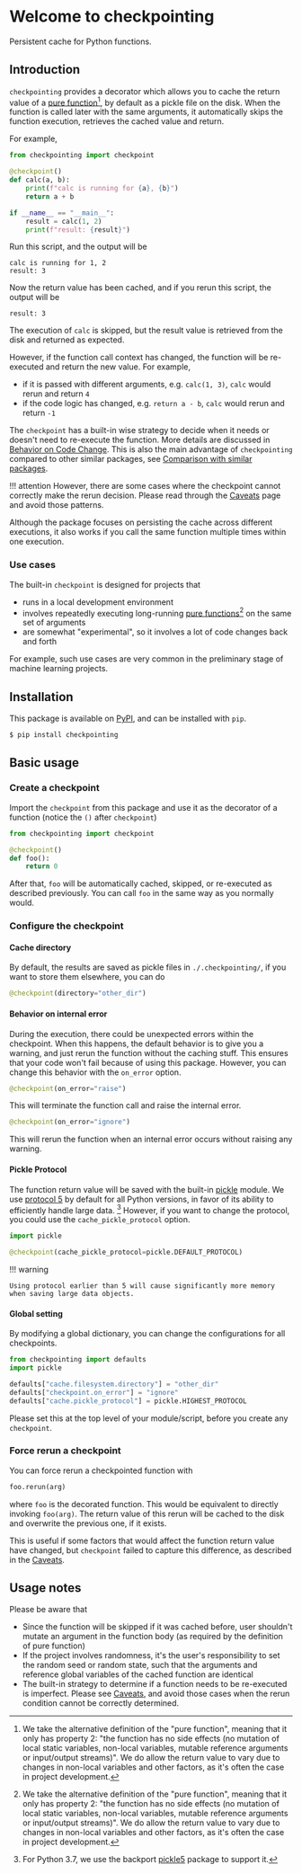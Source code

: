 # Welcome to checkpointing

Persistent cache for Python functions.

## Introduction

`checkpointing` provides a decorator which allows you to cache the return value of a
[pure function](https://en.wikipedia.org/wiki/Pure_function#Compiler_optimizations)[^1],
by default as a pickle file on the disk.
When the function is called later with the same arguments, it automatically skips the function execution,
retrieves the cached value and return.


[^1]: We take the alternative definition of the "pure function", meaning that it only has property 2:
"the function has no side effects (no mutation of local static variables, non-local variables,
mutable reference arguments or input/output streams)".
We do allow the return value to vary due to changes in non-local variables and other factors,
as it's often the case in project development.



For example,

```python
from checkpointing import checkpoint

@checkpoint()
def calc(a, b):
    print(f"calc is running for {a}, {b}")
    return a + b

if __name__ == "__main__":
    result = calc(1, 2)
    print(f"result: {result}")
```

Run this script, and the output will be

```text
calc is running for 1, 2
result: 3
```

Now the return value has been cached, and if you rerun this script, the output will be

```text
result: 3
```

The execution of `calc` is skipped, but the result value is retrieved from the disk and returned as expected.

However, if the function call context has changed, the function will be re-executed and return the new value.
For example,

- if it is passed with different arguments, e.g. `calc(1, 3)`, `calc` would rerun and return `4`
- if the code logic has changed, e.g. `return a - b`, `calc` would rerun and return `-1`

The `checkpoint` has a built-in wise strategy to decide when it needs or doesn't need to re-execute the function.
More details are discussed in [Behavior on Code Change](behavior.md).
This is also the main advantage of `checkpointing` compared to other similar packages,
see [Comparison with similar packages](comparison.md).

!!! attention
    However, there are some cases where the checkpoint cannot correctly make the rerun decision.
    Please read through the [Caveats](caveats.md) page and avoid those patterns.

Although the package focuses on persisting the cache across different executions,
it also works if you call the same function multiple times within one execution.


### Use cases

The built-in `checkpoint` is designed for projects that

- runs in a local development environment
- involves repeatedly executing long-running
[pure functions](https://en.wikipedia.org/wiki/Pure_function#Compiler_optimizations)[^1]
on the same set of arguments
- are somewhat "experimental", so it involves a lot of code changes back and forth

For example, such use cases are very common in the preliminary stage of machine learning projects.


## Installation

This package is available on [PyPI](https://pypi.org/project/checkpointing/), and can be installed with `pip`.

```shell
$ pip install checkpointing
```

## Basic usage

### Create a checkpoint

Import the `checkpoint` from this package and use it as the decorator of a function
(notice the `()` after `checkpoint`)

```python
from checkpointing import checkpoint

@checkpoint()
def foo():
    return 0
```

After that, `foo` will be automatically cached, skipped,
or re-executed as described previously.
You can call `foo` in the same way as you normally would.

### Configure the checkpoint

#### Cache directory

By default, the results are saved as pickle files in `./.checkpointing/`,
if you want to store them elsewhere, you can do

```python
@checkpoint(directory="other_dir")
```

#### Behavior on internal error

During the execution, there could be unexpected errors within the checkpoint.
When this happens, the default behavior is to give you a warning,
and just rerun the function without the caching stuff.
This ensures that your code won't fail because of using this package.
However, you can change this behavior with the `on_error` option.

```python
@checkpoint(on_error="raise")
```

This will terminate the function call and raise the internal error.

```python
@checkpoint(on_error="ignore")
```

This will rerun the function when an internal error occurs without raising any warning.


#### Pickle Protocol

The function return value will be saved with the built-in [pickle](https://docs.python.org/3/library/pickle.html) module.
We use [protocol 5](https://peps.python.org/pep-0574/) by default for all Python versions,
in favor of its ability to efficiently handle large data. [^2]
However, if you want to change the protocol, you could use the `cache_pickle_protocol` option.

[^2]: For Python 3.7, we use the backport [pickle5](https://pypi.org/project/pickle5/) package to support it.

```python
import pickle

@checkpoint(cache_pickle_protocol=pickle.DEFAULT_PROTOCOL)
```

!!! warning

    Using protocol earlier than 5 will cause significantly more memory when saving large data objects.


#### Global setting

By modifying a global dictionary, you can change the configurations for all checkpoints.

```python
from checkpointing import defaults
import pickle

defaults["cache.filesystem.directory"] = "other_dir"
defaults["checkpoint.on_error"] = "ignore"
defaults["cache.pickle_protocol"] = pickle.HIGHEST_PROTOCOL
```

Please set this at the top level of your module/script, before you create any `checkpoint`.


### Force rerun a checkpoint

You can force rerun a checkpointed function with

```python
foo.rerun(arg)
```

where `foo` is the decorated function.
This would be equivalent to directly invoking `foo(arg)`.
The return value of this rerun will be cached to the disk and overwrite the previous one, if it exists.

This is useful if some factors that would affect the function return value have changed,
but `checkpoint` failed to capture this difference, as described in the [Caveats](caveats.md).

## Usage notes

Please be aware that

- Since the function will be skipped if it was cached before, user shouldn't mutate an argument in the function body
  (as required by the definition of pure function)
- If the project involves randomness, it's the user's responsibility to set the random seed or random state,
  such that the arguments and reference global variables of the cached function are identical
- The built-in strategy to determine if a function needs to be re-executed is imperfect.
  Please see [Caveats](caveats.md),
  and avoid those cases when the rerun condition cannot be correctly determined.

